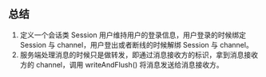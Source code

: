 
## 总结
1. 定义一个会话类 Session 用户维持用户的登录信息，用户登录的时候绑定 Session 与 channel，用户登出或者断线的时候解绑 Session 与 channel。
2. 服务端处理消息的时候只是做转发，即通过消息接收方的标识，拿到消息接收方的 channel，调用 writeAndFlush() 将消息发送给消息接收方。
